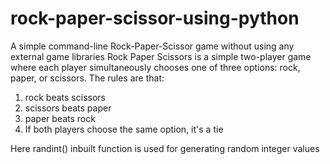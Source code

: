 # rock-paper-scissor-using-python
A simple command-line Rock-Paper-Scissor game without using any external game libraries
Rock Paper Scissors is a simple two-player game where each player simultaneously chooses one of three options: rock, paper, or scissors. 
The rules are that:
  1) rock beats scissors
  2) scissors beats paper
  3) paper beats rock
  4) If both players choose the same option, it's a tie
  
Here  randint() inbuilt function is used for generating random integer values
